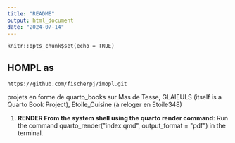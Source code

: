 ```yaml
---
title: "README"
output: html_document
date: "2024-07-14"
---
```


```{r setup, include=FALSE}
knitr::opts_chunk$set(echo = TRUE)
```

## HOMPL as 

```         
https://github.com/fischerpj/imopl.git
```

projets en forme de quarto_books sur Mas de Tesse, GLAIEULS (itself is a Quarto Book Project), Etoile_Cuisine (à reloger en Etoile348)

1.  **RENDER From the system shell using the quarto render command**: Run the command quarto_render("index.qmd", output_format = "pdf") in the terminal.
